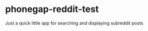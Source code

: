 phonegap-reddit-test
====================

Just a quick little app for searching and displaying subreddit posts
